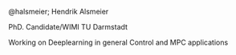 @halsmeier; Hendrik Alsmeier

PhD. Candidate/WIMI TU Darmstadt
  
Working on Deeplearning in general Control and MPC applications
